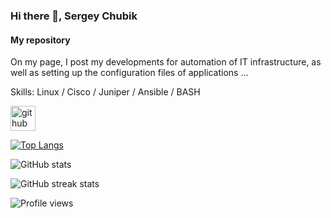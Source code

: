 ### Hi there 👋, Sergey Chubik
#### My repository
On my page, I post my developments for automation of IT infrastructure, as well as setting up the configuration files of applications ...

Skills: Linux / Cisco / Juniper / Ansible / BASH 

[<img src='https://cdn.jsdelivr.net/npm/simple-icons@3.0.1/icons/github.svg' alt='github' height='40'>](https://github.com/sergey-chubik)  

[![Top Langs](https://github-readme-stats.vercel.app/api/top-langs/?username=sergey-chubik)](https://github.com/anuraghazra/github-readme-stats)

![GitHub stats](https://github-readme-stats.vercel.app/api?username=sergey-chubik&show_icons=true)  

![GitHub streak stats](https://github-readme-streak-stats.herokuapp.com/?user=sergey-chubik)  

![Profile views](https://gpvc.arturio.dev/sergey-chubik)  
